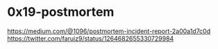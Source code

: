 # 0x19-postmortem

 https://medium.com/@1096/postmortem-incident-report-2a00a1d7c0d
 https://twitter.com/faruiz9/status/1264682655330729984
